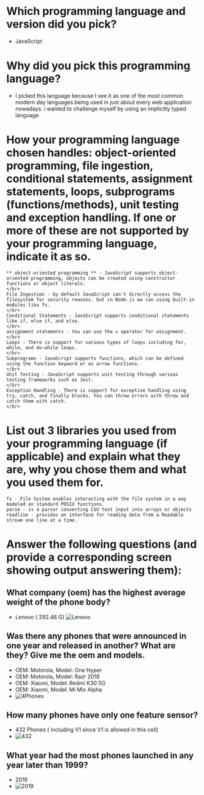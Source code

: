 # Which programming language and version did you pick?
* JavaScript

# Why did you pick this programming language?
* I picked this language because I see it as one of the most common modern day languages being used in just about every web application nowadays. i wanted to challenge myself by using an implicitly typed language

# How your programming language chosen handles: object-oriented programming, file ingestion, conditional statements, assignment statements, loops, subprograms (functions/methods), unit testing and exception handling. If one or more of these are not supported by your programming language, indicate it as so. 
    ** object-oriented programming ** - JavaScript supports object-oriented programming, objects can be created using constructor functions or object literals. 
    </br>
    File Ingestion - by default JavaScript can't directly access the filesystem for security reasons. but in Node.js we can using built-in modules like fs. 
    </br>
    Conditional Statements - JavaScript supports conditional statements like if, else if, and else.
    </br>
    assignment statements - You can use the = operator for assignment.
    </br>
    Loops - There is support for various types of loops including for, while, and do-while loops.
    </br>
    Subprograms - JavaScript supports functions, which can be defined using the function keyword or as arrow functions.
    </br>
    Unit Testing - JavaScript supports unit testing through various testing frameworks such as Jest.
    </br>
    Exception Handling - There is support for exception handling using try, catch, and finally blocks. You can throw errors with throw and catch them with catch.
    </br>

# List out 3 libraries you used from your programming language (if applicable) and explain what they are, why you chose them and what you used them for.
    fs - File System enables interacting with the file system in a way modeled on standard POSIX functions.
    parse - is a parser converting CSV text input into arrays or objects
    readline - provides an interface for reading data from a Readable stream one line at a time.

# Answer the following questions (and provide a corresponding screen showing output answering them):

## What company (oem) has the highest average weight of the phone body?
* Lenovo ( 292.46 G)
![Lenovo](https://i.imgur.com/tL4BQPR.png)

## Was there any phones that were announced in one year and released in another? What are they? Give me the oem and models.
* OEM: Motorola, Model: One Hyper
* OEM: Motorola, Model: Razr 2019
* OEM: Xiaomi, Model: Redmi K30 5G
* OEM: Xiaomi, Model: Mi Mix Alpha
* ![4Phones](https://i.imgur.com/xQXYCME.png)

## How many phones have only one feature sensor?
* 432 Phones ( including V1 since V1 is allowed in this cell)
* ![432](https://i.imgur.com/01e4jI4.png)


## What year had the most phones launched in any year later than 1999? 
* 2019
* ![2019](https://i.imgur.com/A8FhBJ2.png)